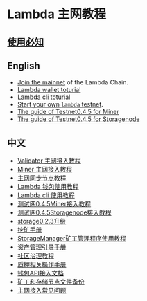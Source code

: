 # Lambda 主网教程

## [使用必知](must-known-cn.md)


## English
- [Join the mainnet](./docs/join-mainnet.md) of the Lambda Chain.
- [Lambda wallet toturial](./Lambda-wallet-instructions.md)
- [Lambda cli toturial](./docs/lambdacli/README.md)
- [Start your own `lambda` testnet](./docs/deploy-testnet.md).
- [The guide of Testnet0.4.5 for Miner](./Testnet0.4.3-Miner-guide-en.md)
- [The guide of Testnet0.4.5 for Storagenode](./Testnet0.4.3-Storagenode-configure-en.md)

## 中文
- [Validator 主网接入教程](./主网接入教程(Validator).md)
- [Miner 主网接入教程](./主网接入流程(Miner).md)
- [主网同步节点教程](./主网同步节点教程.md)
- [Lambda 钱包使用教程](./Lambda钱包使用说明.md)
- [Lambda cli 使用教程](./docs/lambdacli/README.md)
- [测试网0.4.5Miner接入教程](Testnet0.4.3-Miner-guide.md)
- [测试网0.4.5Storagenode接入教程](./Testnet0.4.3-Storagenode-configure.md)
- [storage0.2.3升级](./storage0.2.2-upgrade.md)
- [挖矿手册](./lambda-store-v0.2.2-store-and-mining.md)
- [StorageManager矿工管理程序使用教程](./StorageManager-Guide.md)
- [资产管理引导手册](./资产管理引导手册.md)
- [社区治理教程](./governance.md)
- [质押相关操作手册](./质押相关操作手册.md)
- [钱包API接入文档](./Lambda-Wallet-Interface.md) 
- [矿工和存储节点文件备份](./StorageFile-Backup.md)
- [主网接入常见问题](FAQ.md)
